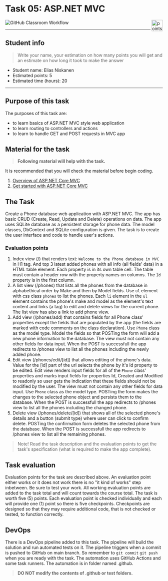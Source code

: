 # Task 05: ASP.NET MVC

<img alt="points bar" align="right" height="36" src="../../blob/badges/.github/badges/points-bar.svg" />

![GitHub Classroom Workflow](../../workflows/GitHub%20Classroom%20Workflow/badge.svg?branch=main)

***

## Student info

> Write your name, your estimation on how many points you will get and an estimate on how long it took to make the answer

- Student name: Elias Niskanen
- Estimated points: 5
- Estimated time (hours): 20 

***

## Purpose of this task

The purposes of this task are:

- to learn basics of ASP.NET MVC style web application
- to learn routing to controllers and actions
- to learn to handle GET and POST requests in MVC app

## Material for the task

> **Following material will help with the task.**

It is recommended that you will check the material before begin coding.

1. [Overview of ASP.NET Core MVC](https://docs.microsoft.com/en-us/aspnet/core/mvc/overview?view=aspnetcore-6.0)
2. [Get started with ASP.NET Core MVC](https://docs.microsoft.com/en-us/aspnet/core/tutorials/first-mvc-app/start-mvc?view=aspnetcore-6.0)

## The Task

Create a Phone database web application with ASP.NET MVC. The app has basic CRUD (Create, Read, Update and Delete) operations on data. The app uses SQLite database as a persistent storage for phone data. The model classes, DbContext and SQLite configuration is given. The task is to create the user interface and code to handle user's actions.

### Evaluation points

1. Index view (/) that renders text: `Welcome to the Phone database in MVC` in H1 tag. And top 3 latest added phones with all info (all fields' data) in a HTML table element. Each property is in its own table cell. The table must contain a header row with the property names on columns. The `Id` property is in the first column.
2. A list view (/phones) that lists all the phones from the database in alphabethical order by Make and then by Model fields. Use `ul` element with css class `phones` to list the phones. Each `li` element in the `ul` element contains the phone's make and model as the element's text content and links (a tag) to edit and delete views for the current phone. The list view has also a link to add phone view.
3. Add view (/phones/add) that contains fields for all Phone class' properties except the fields that are populated by the app (the fields are marked with code comments on the class declaration). Use `Phone` class as the model type. Model the fields so that POSTing the form will add a new phone information to the database. The view must not contain any other fields for data input. When the POST is successfull the app redirects to /phones view to list all the phones including the newly added phone.
4. Edit view (/phones/edit/[id]) that allows editing of the phone's data. Value for the [id] part of the url selects the phone by it's Id property to be edited. Edit view renders input fields for all of the `Phone` class' properties and marks input fields for properties Id, Created and Modified to readonly so user gets the indication that these fields should not be modified by the user. The view must not contain any other fields for data input. Use `Phone` class as the model type. POSTing the form makes the changes to the selected phone object and persists them to the database. When the POST is successfull the app redirects to /phones view to list all the phones including the changed phone.
5. Delete view (/phones/delete/[id]) that shows all of the selected phone's details and a button (submit type) where user can click to confirm delete. POSTing the confirmation form deletes the selected phone from the database. When the POST is successfull the app redirects to /phones view to list all the remaining phones.

> Note! Read the task description and the evaluation points to get the task's specification (what is required to make the app complete).

## Task evaluation

Evaluation points for the task are described above. An evaluation point either works or it does not work there is no "it kind of works" step inbetween. Be sure to test your work. All working evaluation points are added to the task total and will count towards the course total. The task is worth five (5) points. Each evaluation point is checked individually and each will provide one (1) point so there is five checkpoints. Checkpoints are designed so that they may require additional code, that is not checked or tested, to function correctly.

## DevOps

There is a DevOps pipeline added to this task. The pipeline will build the solution and run automated tests on it. The pipeline triggers when a commit is pushed to GitHub on main branch. So remember to `git commit` `git push` when you are ready with the task. The automation uses GitHub Actions and some task runners. The automation is in folder named .github.

> **DO NOT modify the contents of .github or test folders.**
